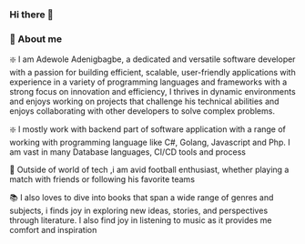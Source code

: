 ### Hi there 👋


### :rocket: About me


:sparkle: I am Adewole Adenigbagbe, a dedicated and versatile software developer with a passion for building efficient, scalable, user-friendly applications with experience in a variety of programming languages and frameworks with a strong focus on innovation and efficiency, I thrives in dynamic environments and enjoys working on projects that challenge his technical abilities and enjoys collaborating with other developers to solve complex problems.

:sparkle: I mostly work with backend part of software application with a range of working with programming language like C#, Golang, Javascript and Php. I am vast in many Database languages, CI/CD tools and process

:football: Outside of world of tech ,i am avid football enthusiast, whether playing a match with friends or following his favorite teams

:books: I also loves to dive into books that span a wide range of genres and subjects, i finds joy in exploring new ideas, stories, and perspectives through literature. I also find joy in listening to music as it provides me comfort and inspiration
